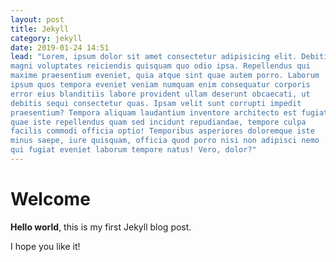 ```yaml
---
layout: post
title: Jekyll
category: jekyll
date: 2019-01-24 14:51
lead: "Lorem, ipsum dolor sit amet consectetur adipisicing elit. Debitis quidem
magni voluptates reiciendis quisquam quo odio ipsa. Repellendus qui
maxime praesentium eveniet, quia atque sint quae autem porro. Laborum
ipsum quos tempora eveniet veniam numquam enim consequatur corporis
error eius blanditiis labore provident ullam deserunt obcaecati, ut
debitis sequi consectetur quas. Ipsam velit sunt corrupti impedit
praesentium? Tempora aliquam laudantium inventore architecto est fugiat
quae iste repellendus quam sed incidunt repudiandae, tempore culpa
facilis commodi officia optio! Temporibus asperiores doloremque iste
minus saepe, iure quisquam, officia quod porro nisi non adipisci nemo
qui fugiat eveniet laborum tempore natus! Vero, dolor?"
---
```


# Welcome

**Hello world**, this is my first Jekyll blog post.

I hope you like it!
